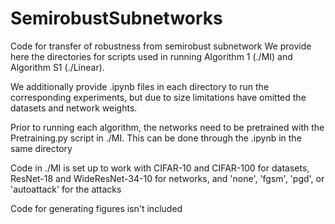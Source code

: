 # SemirobustSubnetworks
Code for transfer of robustness from semirobust subnetwork
We provide here the directories for scripts used in running Algorithm 1 (./MI) and Algorithm S1 (./Linear). 

We additionally provide .ipynb files in each directory to run the corresponding experiments, but due to size limitations have omitted the datasets and network weights. 

Prior to running each algorithm, the networks need to be pretrained with the Pretraining.py script in ./MI. This can be done through the .ipynb in the same directory

Code in ./MI is set up to work with CIFAR-10 and CIFAR-100 for datasets, ResNet-18 and WideResNet-34-10 for networks, and 'none', 'fgsm', 'pgd', or 'autoattack' for the attacks

Code for generating figures isn't included
